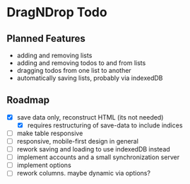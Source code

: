 # DragNDrop Todo

## Planned Features
- adding and removing lists
- adding and removing todos to and from lists
- dragging todos from one list to another
- automatically saving lists, probably via indexedDB

## Roadmap
- [x] save data only, reconstruct HTML (its not needed)
  - [x] requires restructuring of save-data to include indices
- [ ] make table responsive
- [ ] responsive, mobile-first design in general
- [ ] rework saving and loading to use indexedDB instead
- [ ] implement accounts and a small synchronization server
- [ ] implement options
- [ ] rework columns. maybe dynamic via options?